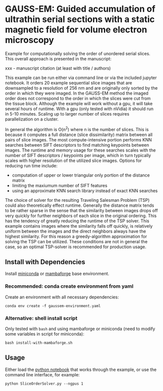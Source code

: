 # GAUSS-EM: Guided accumulation of ultrathin serial sections with a static magnetic field for volume electron microscopy

Example for computationally solving the order of unordered serial slices. This overall approach is presented in the manuscript:

xxx - manuscript citation (at least with title / authors)

This example can be run either via command line or via the included jupyter notebook. It orders 20 example sequential slice images that are downsampled to a resolution of 256 nm and are originally only sorted by the order in which they were imaged. In the GAUSS-EM method the imaged order does not correspond to the order in which the slices were cut from the tissue block. Although the example will work without a gpu, it will take several hours of runtime. With a gpu (only tested with nVidia) it should run in 5-10 minutes. Scaling up to larger number of slices requires parallelization on a cluster.

In general the algorithm is O(n<sup>2</sup>) where n is the number of slices. This is because it computes a full distance (slice dissimilarity) matrix between all pairs of slice images. The most compute-intensive portion performs KNN searches between SIFT descriptors to find matching keypoints between images. The runtime and memory usage for these searches scales with the number of SIFT descriptors / keypoints per image, which in turn typically scales with higher resolution of the utilized slice images. Options for reducing run time include:
- computation of upper or lower triangular only portion of the distance matrix
- limiting the maxiumum number of SIFT features
- using an approximate KNN search library instead of exact KNN searches

The choice of solver for the resulting Traveling Salesman Problem (TSP) could also theoretically effect runtime. Generally the distance matrix tends to be rather sparse in the sense that the similarity between images drops off very quickly for further neighbors of each slice in the original ordering. This has the tendency of greatly reducing the runtime of the TSP solver. This example contains images where the similarity falls off quickly, is relatively uniform between the images and the direct neighbors always have the highest similarity. For this reason a greedy-algorithm approximation for solving the TSP can be utilized. These conditions are not in general the case, so an optimal TSP-solver is recommended for production usage.

## Install with Dependencies

Install [miniconda](https://docs.conda.io/en/latest/miniconda.html) or [mambaforge](https://github.com/conda-forge/miniforge#mambaforge) base environment.

### Recommended: conda create environment from yaml

Create an environment with all necessary dependencies:
```
conda env create -f gaussem-environment.yaml
```

### Alternative: shell install script

Only tested with `bash` and using mambaforge or miniconda (need to modify some variables in script for miniconda):

```
bash install-with-mambaforge.sh
```

## Usage

Either load the [python notebook](slice_order_solver.ipynb) that works through the example, or use the command line interface, for example:

```
python SliceOrderSolver.py --ngpus 1
```
